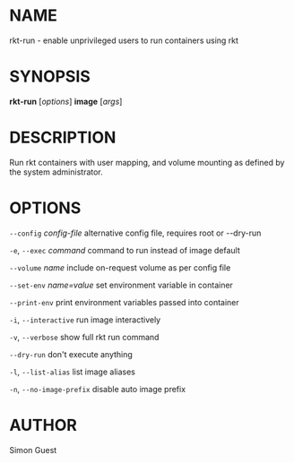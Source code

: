 # NAME

rkt-run - enable unprivileged users to run containers using rkt

# SYNOPSIS

**rkt-run** [*options*] **image** [*args*]

# DESCRIPTION

Run rkt containers with user mapping, and volume mounting
as defined by the system administrator.

# OPTIONS

`--config` *config-file*
alternative config file, requires root or --dry-run

`-e`, `--exec` *command*
command to run instead of image default

`--volume` *name*
include on-request volume as per config file

`--set-env` *name=value*
set environment variable in container

`--print-env`
print environment variables passed into container

`-i`, `--interactive`
run image interactively

`-v`, `--verbose`
show full rkt run command

`--dry-run`
don't execute anything

`-l`, `--list-alias`
list image aliases

`-n`, `--no-image-prefix`
disable auto image prefix

# AUTHOR
Simon Guest
